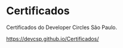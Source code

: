 # Certificados

Certificados do Developer Circles São Paulo. 

https://devcsp.github.io/Certificados/
